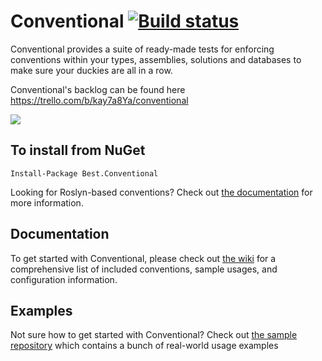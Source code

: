 Conventional [![Build status](https://ci.appveyor.com/api/projects/status/b34y026n60v9oe16?svg=true)](https://ci.appveyor.com/project/andrewabest/conventional)
============

Conventional provides a suite of ready-made tests for enforcing conventions within your types, assemblies, solutions and databases to make sure your duckies are all in a row.

Conventional's backlog can be found here https://trello.com/b/kay7a8Ya/conventional

![](https://raw.github.com/andrewabest/Conventional/master/duck.png)

## To install from NuGet

    Install-Package Best.Conventional

Looking for Roslyn-based conventions? Check out [the documentation](https://github.com/andrewabest/Conventional/wiki/Roslyn-Conventions) for more information.

## Documentation

To get started with Conventional, please check out [the wiki](https://github.com/andrewabest/Conventional/wiki) for a comprehensive list of included conventions, sample usages, and configuration information.

## Examples

Not sure how to get started with Conventional? Check out [the sample repository](https://github.com/andrewabest/Conventional.Samples) which contains a bunch of real-world usage examples
